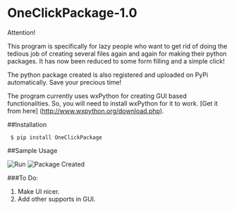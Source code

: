 # OneClickPackage-1.0

Attention!

This program is specifically for lazy people who want to get rid of doing the tedious job of creating several files again and again for making their python packages. It has now been reduced to some form filling and a simple click!


The python package created is also registered and uploaded on PyPi automatically. Save your precious time!

The program currently uses wxPython for creating GUI based functionalities. 
So, you will need to install wxPython for it to work. [Get it from here] (http://www.wxpython.org/download.php). 

##Installation

``` $ pip install OneClickPackage``` 

##Sample Usage

![Run](https://github.com/DeveshAgrawal1/OneClickPackage-1.0/blob/master/screenshots/ss1.png)
![Package Created](https://github.com/DeveshAgrawal1/OneClickPackage-1.0/blob/master/screenshots/ss2.png)

###To Do:
1. Make UI nicer.
2. Add other supports in GUI.
